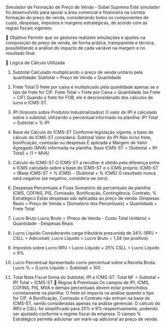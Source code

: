 Simulador de Formação de Preço de Venda - Sobel Suprema
Este simulador foi desenvolvido para apoiar a área comercial e financeira na correta formação do preço de venda, considerando todos os componentes de custo, despesas, impostos e margens estratégicas, de acordo com as regras fiscais vigentes.

🚀 Objetivo
Permitir que os gestores realizem simulações e ajustes na composição do preço de venda, de forma prática, transparente e técnica, possibilitando a análise do impacto de cada variável na margem e no resultado final.

📌 Lógica de Cálculo Utilizada
1. Subtotal
Calculado multiplicando o preço de venda unitário pela quantidade:
Subtotal = Preço de Venda × Quantidade

3. Frete Total
O frete por caixa é multiplicado pela quantidade apenas se o tipo de frete for CIF.
Frete Total = Frete por Caixa × Quantidade  (se Frete = CIF)
Quando o frete for FOB, ele é desconsiderado dos cálculos de lucro e ICMS-ST.

4. IPI (Imposto sobre Produtos Industrializados)
O valor do IPI é calculado sobre o subtotal, utilizando o percentual informado na planilha:
IPI Total = Subtotal × % IPI

5. Base de Cálculo do ICMS-ST
Conforme legislação vigente, a base de cálculo do ICMS-ST considera:
Subtotal
Valor do IPI
Não inclui frete, bonificação, comissão ou despesas
É aplicada a Margem de Valor Agregado (MVA) informada na planilha.
Base ICMS-ST = (Subtotal + IPI Total) × (1 + MVA)

6. Cálculo do ICMS-ST
O ICMS-ST a recolher é obtido pela diferença entre o ICMS calculado sobre a base do ICMS-ST e o ICMS próprio:
ICMS-ST = (Base ICMS-ST × % ICMS) - (Subtotal × % ICMS)
O resultado nunca será negativo (se negativo, considera-se zero).

7. Despesas Percentuais e Fixas
Somatório de percentuais da planilha:
ICMS, COFINS, PIS, Comissão, Bonificação, Contingência, Contrato, % Estratégico
Estas despesas são aplicadas ao preço de venda:
Despesas Reais = Preço de Venda × (Somatório dos Percentuais) × Quantidade + Frete Total

8. Lucro Bruto
Lucro Bruto = (Preço de Venda - Custo Total Unitário) × Quantidade - Despesas Reais

9. Lucro Líquido
Considerando carga tributária presumida de 34% (IRPJ + CSLL + Adicional):
Lucro Líquido = Lucro Bruto ÷ 1,34  (se positivo)

10. Impostos sobre Lucro
IRPJ = Lucro Líquido × 25%
CSLL = Lucro Líquido × 9%

11. Lucro Percentual
Apresentado como percentual sobre a Receita Bruta:
Lucro % = (Lucro Líquido ÷ Subtotal) × 100

12. Total Nota Fiscal
Soma do Subtotal, IPI e ICMS-ST:
Total NF = Subtotal + IPI Total + ICMS-ST
🧩 Regras & Premissas
Os campos de IPI, ICMS, COFINS, PIS, MVA e demais percentuais devem estar preenchidos corretamente na planilha.
O frete só impacta na análise quando o tipo for CIF.
A Bonificação, Comissão e Contrato não entram na base do ICMS-ST, sendo consideradas apenas na análise gerencial.
O cálculo do IRPJ e CSLL foi simplificado para 25% e 9% respectivamente, podendo ser ajustado conforme o regime fiscal da empresa.
O campo % Estratégico permite adicionar um mark-up adicional ao preço de venda.

